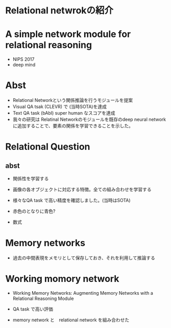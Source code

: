 # Relational netwrokの紹介

# A simple network module for relational reasoning
- NIPS 2017
- deep mind

# Abst
- Relational Networkという関係推論を行うモジュールを提案
- Visual QA tsak (CLEVR) で (当時SOTA)を達成
- Text QA task (bAbI) super human なスコアを達成
- 我々の研究は Relatinal Networkのモジュールを既存のdeep neural networkに追加することで、要素の関係を学習できることを示した。

# Relational Question

## abst
- 関係性を学習する
- 画像の各オブジェクトに対応する特徴。全ての組み合わせを学習する
- 様々なQA task で高い精度を確認しました。(当時はSOTA)
- 赤色のとなりに青色?

- 数式

# Memory networks
- 過去の中間表現をメモリとして保存しておき、それを利用して推論する


# Working momory network
- Working Memory Networks: Augmenting Memory Networks with a Relational Reasoning Module 

- QA task で高い評価
- memory network と　relational network を組み合わせた
